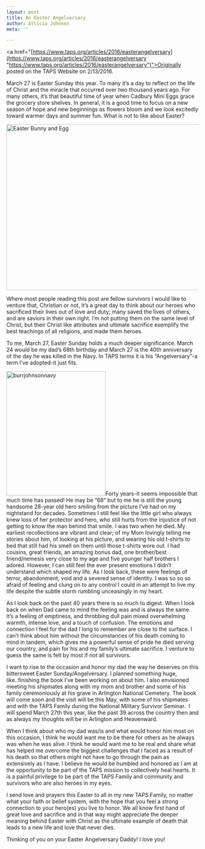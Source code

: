 ```yaml
---
layout: post
title: An Easter Angelversary
author: Allicia Johnson
meta: ''

---
```

<a href="[https://www.taps.org/articles/2016/easterangelversary](https://www.taps.org/articles/2016/easterangelversary "https://www.taps.org/articles/2016/easterangelversary")">Originally posted on the TAPS Website on 2/13/2016.</a>

March 27 is Easter Sunday this year. To many it’s a day to reflect on the life of Christ and the miracle that occurred over two thousand years ago. For many others, it’s that beautiful time of year when Cadbury Mini Eggs grace the grocery store shelves. In general, it is a good time to focus on a new season of hope and new beginnings as flowers bloom and we look excitedly toward warmer days and summer fun. What is not to like about Easter?

<img title="Easter Bunny and Egg" src="![](https://www.taps.org/globalassets/our-stories/2016/2016mar-easter.jpg)" alt="Easter Bunny and Egg " width="722" height="433" />

Where most people reading this post are fellow survivors I would like to venture that, Christian or not, it’s a great day to think about our heroes who sacrificed their lives out of love and duty; many saved the lives of others, and are saviors in their own right. I’m not putting them on the same level of Christ, but their Christ like attributes and ultimate sacrifice exemplify the best teachings of all religions, and made them heroes.

To me, March 27, Easter Sunday holds a much deeper significance. March 24 would be my dad’s 68th birthday and March 27 is the 40th anniversary of the day he was killed in the Navy. In TAPS terms it is his “Angelversary”-a term I’ve adopted-it just fits.

<img class="alignleft" title="burrjohnsonnavy" src="![](https://www.taps.org/globalassets/our-stories/2016/ensignburrnjohnsoniii.jpg)" alt="burrjohnsonnavy" width="260" height="325" />Forty years-it seems impossible that much time has passed! He may be “68” but to me he is still the young handsome 28-year old hero smiling from the picture I’ve had on my nightstand for decades. Sometimes I still feel like the little girl who always knew loss of her protector and hero, who still hurts from the injustice of not getting to know the man behind that smile. I was two when he died. My earliest recollections are vibrant and clear; of my Mom lovingly telling me stories about him, of looking at his picture, and wearing his old t-shirts to bed that still had his smell on them until those t-shirts wore out. I had cousins, great friends, an amazing bonus dad, one brother/best friend/nemesis very close to my age and five younger half brothers I adored. However, I can still feel the ever present emotions I didn’t understand which shaped my life. As I look back, these were feelings of terror, abandonment, void and a severed sense of identity. I was so so so afraid of feeling and clung on to any control I could in an attempt to live my life despite the subtle storm rumbling unceasingly in my heart.

As I look back on the past 40 years there is so much to digest. When I look back on when Dad came to mind the feeling was and is always the same. It’s a feeling of emptiness, and throbbing dull pain mixed overwhelming warmth, intense love, and a touch of confusion. The emotions and connection I feel for the dad I long to remember are close to the surface. I can’t think about him without the circumstances of his death coming to mind in tandem, which gives me a powerful sense of pride he died serving our country, and pain for his and my family’s ultimate sacrifice. I venture to guess the same is felt by most if not all survivors.

I want to rise to the occasion and honor my dad the way he deserves on this bittersweet Easter Sunday/Angelversary. I planned something huge, like..finishing the book I’ve been working on about him. I also envisioned meeting his shipmates along with my mom and brother and some of his family ceremoniously at his grave in Arlington National Cemetery. The book will come soon and the visit will be this May, with some of his shipmates and with the TAPS Family during the National Military Survivor Seminar.  I will spend March 27th this year, like the past 39 across the country then and as always my thoughts will be in Arlington and Heavenward.

When I think about who my dad was/is and what would honor him most on this occasion, I think he would want me to be there for others as he always was when he was alive. I think he would want me to be real and share what has helped me overcome the biggest challenges that I faced as a result of his death so that others might not have to go through the pain as extensively as I have. I believe he would be humbled and honored as I am at the opportunity to be part of the TAPS mission to collectively heal hearts. It is a painful privilege to be part of the TAPS Family and community and survivors who are also heroes in my eyes.

I send love and prayers this Easter to all in my new TAPS Family, no matter what your faith or belief system, with the hope that you feel a strong connection to your hero(es) you live to honor. We all know first hand of great love and sacrifice and in that way might appreciate the deeper meaning behind Easter with Christ as the ultimate example of death that leads to a new life and love that never dies.

Thinking of you on your Easter Angelversary Daddy! I love you!